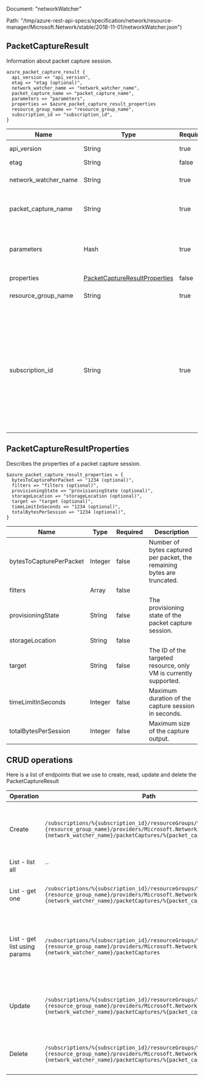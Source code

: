Document: "networkWatcher"


Path: "/tmp/azure-rest-api-specs/specification/network/resource-manager/Microsoft.Network/stable/2018-11-01/networkWatcher.json")

## PacketCaptureResult

Information about packet capture session.

```puppet
azure_packet_capture_result {
  api_version => "api_version",
  etag => "etag (optional)",
  network_watcher_name => "network_watcher_name",
  packet_capture_name => "packet_capture_name",
  parameters => "parameters",
  properties => $azure_packet_capture_result_properties
  resource_group_name => "resource_group_name",
  subscription_id => "subscription_id",
}
```

| Name        | Type           | Required       | Description       |
| ------------- | ------------- | ------------- | ------------- |
|api_version | String | true | Client API version. |
|etag | String | false |  |
|network_watcher_name | String | true | The name of the network watcher. |
|packet_capture_name | String | true | The name of the packet capture session. |
|parameters | Hash | true | Parameters that define the create packet capture operation. |
|properties | [PacketCaptureResultProperties](#packetcaptureresultproperties) | false |  |
|resource_group_name | String | true | The name of the resource group. |
|subscription_id | String | true | The subscription credentials which uniquely identify the Microsoft Azure subscription. The subscription ID forms part of the URI for every service call. |
        
## PacketCaptureResultProperties

Describes the properties of a packet capture session.

```puppet
$azure_packet_capture_result_properties = {
  bytesToCapturePerPacket => "1234 (optional)",
  filters => "filters (optional)",
  provisioningState => "provisioningState (optional)",
  storageLocation => "storageLocation (optional)",
  target => "target (optional)",
  timeLimitInSeconds => "1234 (optional)",
  totalBytesPerSession => "1234 (optional)",
}
```

| Name        | Type           | Required       | Description       |
| ------------- | ------------- | ------------- | ------------- |
|bytesToCapturePerPacket | Integer | false | Number of bytes captured per packet, the remaining bytes are truncated. |
|filters | Array | false |  |
|provisioningState | String | false | The provisioning state of the packet capture session. |
|storageLocation | String | false |  |
|target | String | false | The ID of the targeted resource, only VM is currently supported. |
|timeLimitInSeconds | Integer | false | Maximum duration of the capture session in seconds. |
|totalBytesPerSession | Integer | false | Maximum size of the capture output. |



## CRUD operations

Here is a list of endpoints that we use to create, read, update and delete the PacketCaptureResult

| Operation | Path | Verb | Description | OperationID |
| ------------- | ------------- | ------------- | ------------- | ------------- |
|Create|`/subscriptions/%{subscription_id}/resourceGroups/%{resource_group_name}/providers/Microsoft.Network/networkWatchers/%{network_watcher_name}/packetCaptures/%{packet_capture_name}`|Put|Create and start a packet capture on the specified VM.|PacketCaptures_Create|
|List - list all|``||||
|List - get one|`/subscriptions/%{subscription_id}/resourceGroups/%{resource_group_name}/providers/Microsoft.Network/networkWatchers/%{network_watcher_name}/packetCaptures/%{packet_capture_name}`|Get|Gets a packet capture session by name.|PacketCaptures_Get|
|List - get list using params|`/subscriptions/%{subscription_id}/resourceGroups/%{resource_group_name}/providers/Microsoft.Network/networkWatchers/%{network_watcher_name}/packetCaptures`|Get|Lists all packet capture sessions within the specified resource group.|PacketCaptures_List|
|Update|`/subscriptions/%{subscription_id}/resourceGroups/%{resource_group_name}/providers/Microsoft.Network/networkWatchers/%{network_watcher_name}/packetCaptures/%{packet_capture_name}`|Put|Create and start a packet capture on the specified VM.|PacketCaptures_Create|
|Delete|`/subscriptions/%{subscription_id}/resourceGroups/%{resource_group_name}/providers/Microsoft.Network/networkWatchers/%{network_watcher_name}/packetCaptures/%{packet_capture_name}`|Delete|Deletes the specified packet capture session.|PacketCaptures_Delete|
